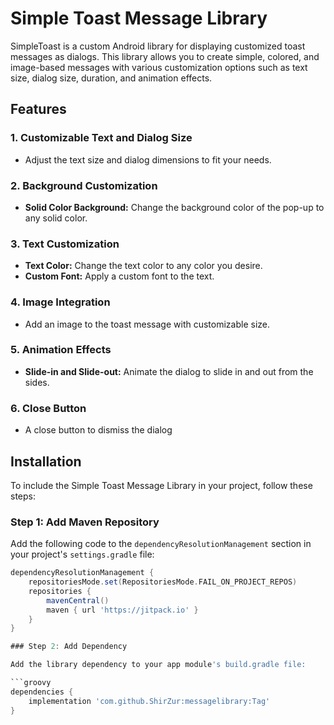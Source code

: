 # Simple Toast Message Library
SimpleToast is a custom Android library for displaying customized toast messages as dialogs. This library allows you to create simple, colored, and image-based messages with various customization options such as text size, dialog size, duration, and animation effects.

## Features
### 1. Customizable Text and Dialog Size
- Adjust the text size and dialog dimensions to fit your needs.

### 2. Background Customization
- **Solid Color Background:** Change the background color of the pop-up to any solid color.

### 3. Text Customization
- **Text Color:** Change the text color to any color you desire.
- **Custom Font:** Apply a custom font to the text.

### 4. Image Integration
- Add an image to the toast message with customizable size.

### 5. Animation Effects
- **Slide-in and Slide-out:** Animate the dialog to slide in and out from the sides.

### 6. Close Button
- A close button to dismiss the dialog


## Installation

To include the Simple Toast Message Library in your project, follow these steps:

### Step 1: Add Maven Repository

Add the following code to the `dependencyResolutionManagement` section in your project's `settings.gradle` file:

```groovy
dependencyResolutionManagement {
    repositoriesMode.set(RepositoriesMode.FAIL_ON_PROJECT_REPOS)
    repositories {
        mavenCentral()
        maven { url 'https://jitpack.io' }
    }
}

### Step 2: Add Dependency

Add the library dependency to your app module's build.gradle file:

```groovy
dependencies {
    implementation 'com.github.ShirZur:messagelibrary:Tag'
}


